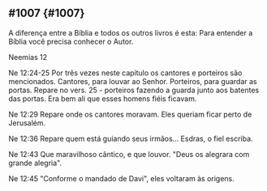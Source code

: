 ## #1007 {#1007}

A diferença entre a Bíblia e todos os outros livros é esta: Para entender a Bíblia você precisa conhecer o Autor.

Neemias 12

Ne 12:24-25 Por três vezes neste capítulo os cantores e porteiros são mencionados. Cantores, para louvar ao Senhor. Porteiros, para guardar as portas. Repare no vers. 25 - porteiros fazendo a guarda junto aos batentes das portas. Era bem ali que esses homens fiéis ficavam.

Ne 12:29 Repare onde os cantores moravam. Eles queriam ficar perto de Jerusalém.

Ne 12:36 Repare quem está guiando seus irmãos... Esdras, o fiel escriba.

Ne 12:43 Que maravilhoso cântico, e que louvor. &quot;Deus os alegrara com grande alegria&quot;.

Ne 12:45 &quot;Conforme o mandado de Davi&quot;, eles voltaram às origens.